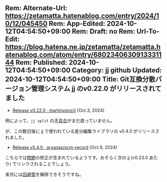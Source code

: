 Rem: Alternate-Url: https://zetamatta.hatenablog.com/entry/2024/10/12/045450
Rem: App-Edited: 2024-10-12T04:54:50+09:00
Rem: Draft: no
Rem: Url-To-Edit: https://blog.hatena.ne.jp/zetamatta/zetamatta.hatenablog.com/atom/entry/6802340630913331144
Rem: Published: 2024-10-12T04:54:50+09:00
Category: jj github
Updated: 2024-10-12T04:54:50+09:00
Title: Git互換分散バージョン管理システム jj のv0.22.0 がリリースされてました
---
- [Release v0.22.0 · martinvonz/jj](https://github.com/martinvonz/jj/releases/tag/v0.22.0) (Oct.3, 2024)

例によって、`jj split` の[不具合](https://zetamatta.hatenablog.com/entry/2024/06/28/035537)がまだ直っていません。

が、この数日後に jj で使われている差分編集ライブラリの v0.4.0 がリリースされました。

- [Release v0.4.0 · arxanas/scm-record](https://github.com/arxanas/scm-record/releases/tag/v0.4.0) (Oct.9, 2024)

こちらでは[問題](https://github.com/arxanas/scm-record/issues/57)の修正が含まれているようです。おそらく次の jj (v0.23.0 あたり) でリンクされることでしょう。

来月には[回避策](https://zetamatta.hatenablog.com/entry/2024/08/08/092304)を解除できそうですね。
